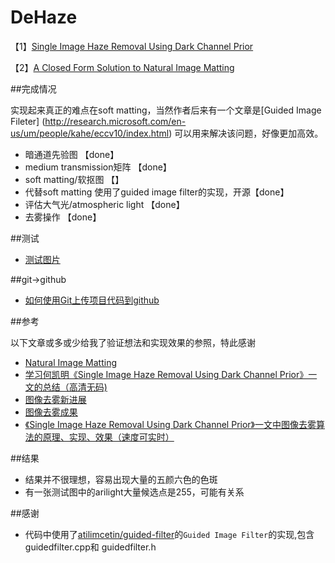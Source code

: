 


# DeHaze

【1】[Single Image Haze Removal Using Dark Channel Prior](http://research.microsoft.com/en-us/um/people/jiansun/papers/Dehaze_CVPR2009.pdf)

【2】[A Closed Form Solution to Natural Image Matting](http://www.wisdom.weizmann.ac.il/~levina/papers/Matting-Levin-Lischinski-Weiss-CVPR06.pdf)

##完成情况

实现起来真正的难点在soft matting，当然作者后来有一个文章是[Guided Image Fileter] (http://research.microsoft.com/en-us/um/people/kahe/eccv10/index.html) 可以用来解决该问题，好像更加高效。

- 暗通道先验图 【done】
- medium transmission矩阵 【done】
- soft matting/软抠图 【】
- 代替soft matting 使用了guided image filter的实现，开源【done】
- 评估大气光/atmospheric light 【done】
- 去雾操作 【done】

##测试

- [测试图片](http://kaiminghe.com/cvpr09/results.html)

##git->github

- [如何使用Git上传项目代码到github](http://1ke.co/course/194)


##参考

以下文章或多或少给我了验证想法和实现效果的参照，特此感谢

 - [Natural Image Matting](http://cs.brown.edu/courses/cs129/results/final/valayshah/)
 - [
学习何凯明《Single Image Haze Removal Using Dark Channel Prior》一文的总结（高清无码)](http://www.cnblogs.com/bbsno1/p/3279913.html)
 - [图像去雾新进展](http://yueyue1105.blog.163.com/blog/static/4311176820101169534756/)
 - [图像去雾成果](http://yueyue1105.blog.163.com/blog/static/43111768201011160563445/)
 - [《Single Image Haze Removal Using Dark Channel Prior》一文中图像去雾算法的原理、实现、效果（速度可实时）](http://www.cnblogs.com/Imageshop/p/3281703.html)

##结果

- 结果并不很理想，容易出现大量的五颜六色的色斑
- 有一张测试图中的arilight大量候选点是255，可能有关系

##感谢

- 代码中使用了[atilimcetin/guided-filter](https://github.com/atilimcetin/guided-filter)的`Guided Image Filter`的实现,包含 guidedfilter.cpp和 guidedfilter.h
